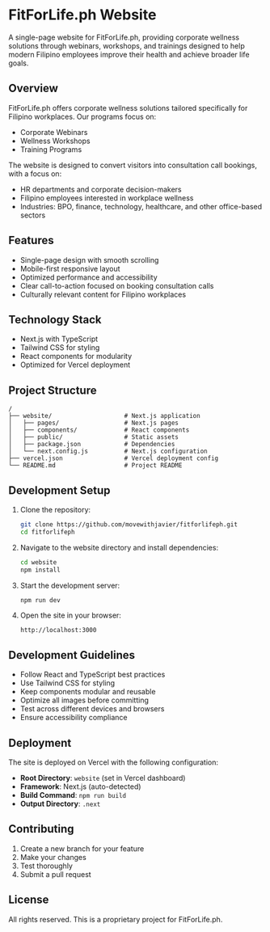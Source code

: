# FitForLife.ph Website

A single-page website for FitForLife.ph, providing corporate wellness solutions through webinars, workshops, and trainings designed to help modern Filipino employees improve their health and achieve broader life goals.

## Overview

FitForLife.ph offers corporate wellness solutions tailored specifically for Filipino workplaces. Our programs focus on:

- Corporate Webinars
- Wellness Workshops
- Training Programs

The website is designed to convert visitors into consultation call bookings, with a focus on:
- HR departments and corporate decision-makers
- Filipino employees interested in workplace wellness
- Industries: BPO, finance, technology, healthcare, and other office-based sectors

## Features

- Single-page design with smooth scrolling
- Mobile-first responsive layout
- Optimized performance and accessibility
- Clear call-to-action focused on booking consultation calls
- Culturally relevant content for Filipino workplaces

## Technology Stack

- Next.js with TypeScript
- Tailwind CSS for styling
- React components for modularity
- Optimized for Vercel deployment

## Project Structure

```
/
├── website/                    # Next.js application
│   ├── pages/                  # Next.js pages
│   ├── components/             # React components
│   ├── public/                 # Static assets
│   ├── package.json            # Dependencies
│   └── next.config.js          # Next.js configuration
├── vercel.json                 # Vercel deployment config
└── README.md                   # Project README
```

## Development Setup

1. Clone the repository:
   ```bash
   git clone https://github.com/movewithjavier/fitforlifeph.git
   cd fitforlifeph
   ```

2. Navigate to the website directory and install dependencies:
   ```bash
   cd website
   npm install
   ```

3. Start the development server:
   ```bash
   npm run dev
   ```

4. Open the site in your browser:
   ```
   http://localhost:3000
   ```

## Development Guidelines

- Follow React and TypeScript best practices
- Use Tailwind CSS for styling
- Keep components modular and reusable
- Optimize all images before committing
- Test across different devices and browsers
- Ensure accessibility compliance

## Deployment

The site is deployed on Vercel with the following configuration:
- **Root Directory**: `website` (set in Vercel dashboard)
- **Framework**: Next.js (auto-detected)
- **Build Command**: `npm run build`
- **Output Directory**: `.next`

## Contributing

1. Create a new branch for your feature
2. Make your changes
3. Test thoroughly
4. Submit a pull request

## License

All rights reserved. This is a proprietary project for FitForLife.ph. 